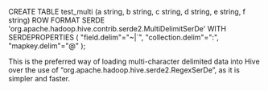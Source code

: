 CREATE TABLE test_multi 
(a string, b string, c string, d string, e string, f string) 
ROW FORMAT SERDE 'org.apache.hadoop.hive.contrib.serde2.MultiDelimitSerDe' 
WITH SERDEPROPERTIES (
    "field.delim"="~|`",
    "collection.delim"=":",
    "mapkey.delim"="@"
);

This is the preferred way of loading multi-character delimited data into Hive over the use of “org.apache.hadoop.hive.serde2.RegexSerDe”, as it is simpler and faster.
